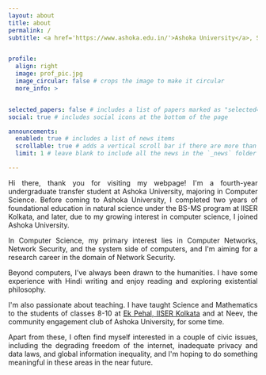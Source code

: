 ```yaml
---
layout: about
title: about
permalink: /
subtitle: <a href='https://www.ashoka.edu.in/'>Ashoka University</a>, Sonepat, Haryana, India - 131029


profile:
  align: right
  image: prof_pic.jpg
  image_circular: false # crops the image to make it circular
  more_info: >


selected_papers: false # includes a list of papers marked as "selected={true}"
social: true # includes social icons at the bottom of the page

announcements:
  enabled: true # includes a list of news items
  scrollable: true # adds a vertical scroll bar if there are more than 3 news items
  limit: 1 # leave blank to include all the news in the `_news` folder

---
```


<div style="text-align: justify">
  <p>Hi there, thank you for visiting my webpage! I'm a fourth-year undergraduate transfer student at Ashoka University, majoring in Computer Science. Before coming to Ashoka University, I completed two years of foundational education in natural science under the BS-MS program at IISER Kolkata, and later, due to my growing interest in computer science, I joined Ashoka University.</p>

  <p>In Computer Science, my primary interest lies in Computer Networks, Network Security, and the system side of computers, and I'm aiming for a research career in the domain of Network Security.</p>

  <p>Beyond computers, I’ve always been drawn to the humanities. I have some experience with Hindi writing and enjoy reading and exploring existential philosophy.</p>

  <p>I'm also passionate about teaching. I have taught Science and Mathematics to the students of classes 8-10 at <a href="https://www.iiserkol.ac.in/~ekpehal/pages/aboutUs.html">Ek Pehal, IISER Kolkata</a> and at Neev, the community engagement club of Ashoka University, for some time.</p>

  <p>Apart from these, I often find myself interested in a couple of civic issues, including the degrading freedom of the internet, inadequate privacy and data laws, and global information inequality, and I'm hoping to do something meaningful in these areas in the near future.</p>
</div>



